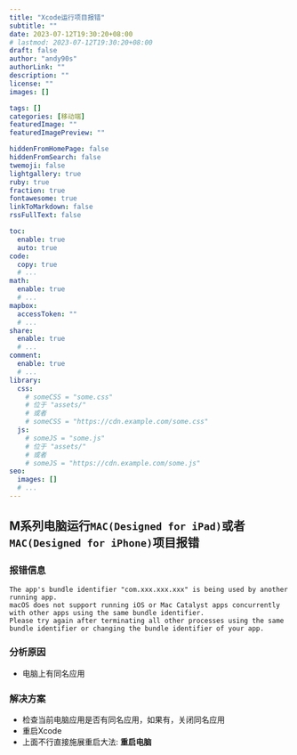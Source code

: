 ```yaml
---
title: "Xcode运行项目报错"
subtitle: ""
date: 2023-07-12T19:30:20+08:00
# lastmod: 2023-07-12T19:30:20+08:00
draft: false
author: "andy90s"
authorLink: ""
description: ""
license: ""
images: []

tags: []
categories: [移动端]
featuredImage: ""
featuredImagePreview: ""

hiddenFromHomePage: false
hiddenFromSearch: false
twemoji: false
lightgallery: true
ruby: true
fraction: true
fontawesome: true
linkToMarkdown: false
rssFullText: false

toc:
  enable: true
  auto: true
code:
  copy: true
  # ...
math:
  enable: true
  # ...
mapbox:
  accessToken: ""
  # ...
share:
  enable: true
  # ...
comment:
  enable: true
  # ...
library:
  css:
    # someCSS = "some.css"
    # 位于 "assets/"
    # 或者
    # someCSS = "https://cdn.example.com/some.css"
  js:
    # someJS = "some.js"
    # 位于 "assets/"
    # 或者
    # someJS = "https://cdn.example.com/some.js"
seo:
  images: []
  # ...
---
```

<!--more-->

## M系列电脑运行`MAC(Designed for iPad)`或者`MAC(Designed for iPhone)`项目报错
### 报错信息
```error
The app's bundle identifier "com.xxx.xxx.xxx" is being used by another running app. 
macOS does not support running iOS or Mac Catalyst apps concurrently with other apps using the same bundle identifier. 
Please try again after terminating all other processes using the same bundle identifier or changing the bundle identifier of your app.
```
### 分析原因
- 电脑上有同名应用
### 解决方案
- 检查当前电脑应用是否有同名应用，如果有，关闭同名应用
- 重启Xcode
- 上面不行直接施展重启大法: **重启电脑**
   